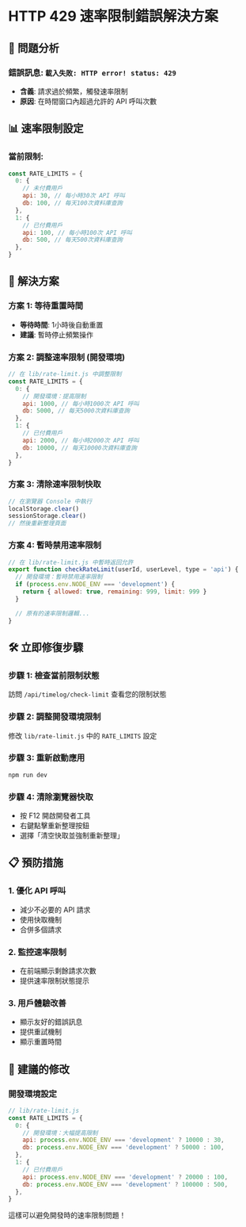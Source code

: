 # HTTP 429 速率限制錯誤解決方案

## 🚨 問題分析

### **錯誤訊息**: `載入失敗: HTTP error! status: 429`

- **含義**: 請求過於頻繁，觸發速率限制
- **原因**: 在時間窗口內超過允許的 API 呼叫次數

## 📊 速率限制設定

### **當前限制**:

```javascript
const RATE_LIMITS = {
  0: {
    // 未付費用戶
    api: 30, // 每小時30次 API 呼叫
    db: 100, // 每天100次資料庫查詢
  },
  1: {
    // 已付費用戶
    api: 100, // 每小時100次 API 呼叫
    db: 500, // 每天500次資料庫查詢
  },
}
```

## 🔧 解決方案

### **方案 1: 等待重置時間**

- **等待時間**: 1小時後自動重置
- **建議**: 暫時停止頻繁操作

### **方案 2: 調整速率限制 (開發環境)**

```javascript
// 在 lib/rate-limit.js 中調整限制
const RATE_LIMITS = {
  0: {
    // 開發環境：提高限制
    api: 1000, // 每小時1000次 API 呼叫
    db: 5000, // 每天5000次資料庫查詢
  },
  1: {
    // 已付費用戶
    api: 2000, // 每小時2000次 API 呼叫
    db: 10000, // 每天10000次資料庫查詢
  },
}
```

### **方案 3: 清除速率限制快取**

```javascript
// 在瀏覽器 Console 中執行
localStorage.clear()
sessionStorage.clear()
// 然後重新整理頁面
```

### **方案 4: 暫時禁用速率限制**

```javascript
// 在 lib/rate-limit.js 中暫時返回允許
export function checkRateLimit(userId, userLevel, type = 'api') {
  // 開發環境：暫時禁用速率限制
  if (process.env.NODE_ENV === 'development') {
    return { allowed: true, remaining: 999, limit: 999 }
  }

  // 原有的速率限制邏輯...
}
```

## 🛠️ 立即修復步驟

### **步驟 1: 檢查當前限制狀態**

訪問 `/api/timelog/check-limit` 查看您的限制狀態

### **步驟 2: 調整開發環境限制**

修改 `lib/rate-limit.js` 中的 `RATE_LIMITS` 設定

### **步驟 3: 重新啟動應用**

```bash
npm run dev
```

### **步驟 4: 清除瀏覽器快取**

- 按 F12 開啟開發者工具
- 右鍵點擊重新整理按鈕
- 選擇「清空快取並強制重新整理」

## 📋 預防措施

### **1. 優化 API 呼叫**

- 減少不必要的 API 請求
- 使用快取機制
- 合併多個請求

### **2. 監控速率限制**

- 在前端顯示剩餘請求次數
- 提供速率限制狀態提示

### **3. 用戶體驗改善**

- 顯示友好的錯誤訊息
- 提供重試機制
- 顯示重置時間

## 🎯 建議的修改

### **開發環境設定**

```javascript
// lib/rate-limit.js
const RATE_LIMITS = {
  0: {
    // 開發環境：大幅提高限制
    api: process.env.NODE_ENV === 'development' ? 10000 : 30,
    db: process.env.NODE_ENV === 'development' ? 50000 : 100,
  },
  1: {
    // 已付費用戶
    api: process.env.NODE_ENV === 'development' ? 20000 : 100,
    db: process.env.NODE_ENV === 'development' ? 100000 : 500,
  },
}
```

這樣可以避免開發時的速率限制問題！


















